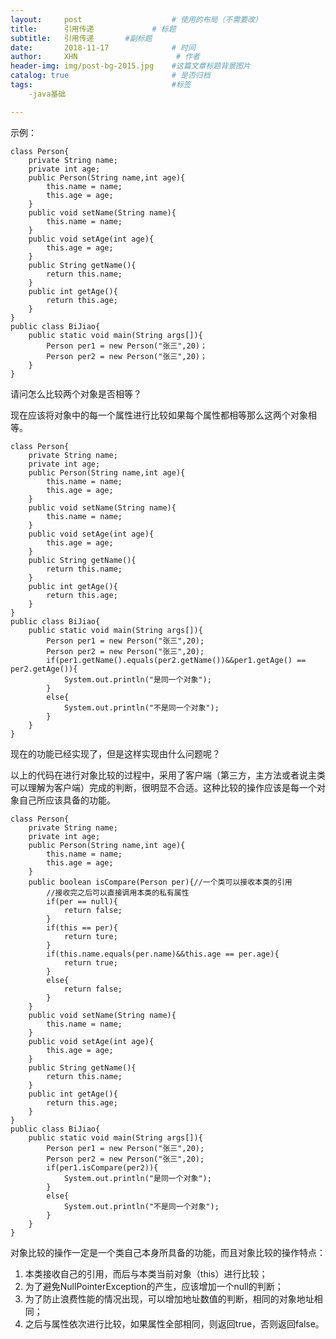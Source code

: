 ```yaml
---
layout:     post                    # 使用的布局（不需要改）
title:      引用传递             # 标题 
subtitle:   引用传递       #副标题   
date:       2018-11-17              # 时间
author:     XHN                      # 作者
header-img: img/post-bg-2015.jpg    #这篇文章标题背景图片
catalog: true                       # 是否归档
tags:                               #标签
	-java基础

---
```



示例：

	class Person{
		private String name;
		private int age;
		public Person(String name,int age){
			this.name = name;
			this.age = age;
		}
		public void setName(String name){
			this.name = name;
		}
		public void setAge(int age){
			this.age = age;
		}
		public String getName(){
			return this.name;
		}
		public int getAge(){
			return this.age;
		}
	}
	public class BiJiao{
		public static void main(String args[]){
			Person per1 = new Person("张三",20)；
			Person per2 = new Person("张三",20)；
		}
	}
请问怎么比较两个对象是否相等？

现在应该将对象中的每一个属性进行比较如果每个属性都相等那么这两个对象相等。

	class Person{
		private String name;
		private int age;
		public Person(String name,int age){
			this.name = name;
			this.age = age;
		}
		public void setName(String name){
			this.name = name;
		}
		public void setAge(int age){
			this.age = age;
		}
		public String getName(){
			return this.name;
		}
		public int getAge(){
			return this.age;
		}
	}
	public class BiJiao{
		public static void main(String args[]){
			Person per1 = new Person("张三",20);
			Person per2 = new Person("张三",20);
			if(per1.getName().equals(per2.getName())&&per1.getAge() == per2.getAge()){
				System.out.println("是同一个对象");
			}
			else{
				System.out.println("不是同一个对象");
			}
		}
	}

现在的功能已经实现了，但是这样实现由什么问题呢？

以上的代码在进行对象比较的过程中，采用了客户端（第三方，主方法或者说主类可以理解为客户端）完成的判断，很明显不合适。这种比较的操作应该是每一个对象自己所应该具备的功能。

	class Person{
		private String name;
		private int age;
		public Person(String name,int age){
			this.name = name;
			this.age = age;
		}
		public boolean isCompare(Person per){//一个类可以接收本类的引用
			//接收完之后可以直接调用本类的私有属性
			if(per == null){
				return false;
			}
			if(this == per){
				return ture;
			}
			if(this.name.equals(per.name)&&this.age == per.age){
				return true;
			}
			else{
				return false;
			}
		}
		public void setName(String name){
			this.name = name;
		}
		public void setAge(int age){
			this.age = age;
		}
		public String getName(){
			return this.name;
		}
		public int getAge(){
			return this.age;
		}
	}
	public class BiJiao{
		public static void main(String args[]){
			Person per1 = new Person("张三",20);
			Person per2 = new Person("张三",20);
			if(per1.isCompare(per2)){
				System.out.println("是同一个对象");
			}
			else{
				System.out.println("不是同一个对象");
			}
		}
	}

对象比较的操作一定是一个类自己本身所具备的功能，而且对象比较的操作特点：

1. 本类接收自己的引用，而后与本类当前对象（this）进行比较；
1. 为了避免NullPointerException的产生，应该增加一个null的判断；
1. 为了防止浪费性能的情况出现，可以增加地址数值的判断，相同的对象地址相同；
1. 之后与属性依次进行比较，如果属性全部相同，则返回true，否则返回false。
